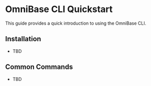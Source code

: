 <!-- === OmniNode:Metadata ===
metadata_version: 0.1.0
protocol_version: 1.1.0
owner: OmniNode Team
copyright: OmniNode Team
schema_version: 1.1.0
name: cli_quickstart.md
version: 1.0.0
uuid: 92c3ce4d-f6b4-4f8b-9822-cc4d41579089
author: OmniNode Team
created_at: 2025-05-22T17:18:16.683589
last_modified_at: 2025-05-22T21:19:13.526463
description: Stamped by ONEX
state_contract: state_contract://default
lifecycle: active
hash: 364f0b22f3d6e57e8aa0bb7a075fdb5460b5369ee96e97ae1ca47b28a895f006
entrypoint: python@cli_quickstart.md
runtime_language_hint: python>=3.11
namespace: onex.stamped.cli_quickstart
meta_type: tool
<!-- === /OmniNode:Metadata === -->


# OmniBase CLI Quickstart

This guide provides a quick introduction to using the OmniBase CLI.

## Installation
- TBD

## Common Commands
- TBD
